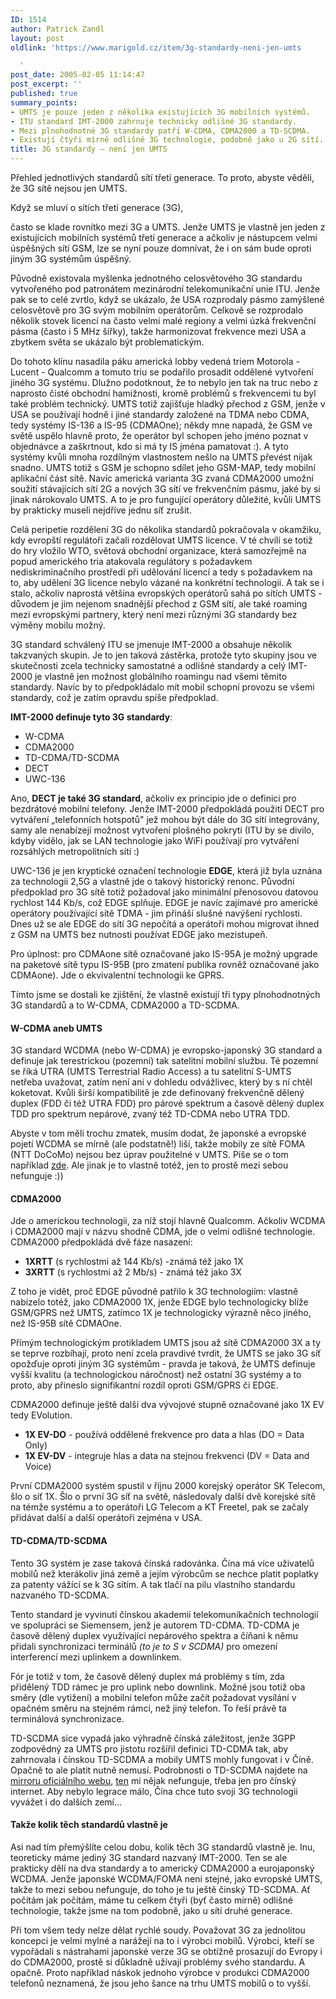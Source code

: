 ```yaml
---
ID: 1514
author: Patrick Zandl
layout: post
oldlink: 'https://www.marigold.cz/item/3g-standardy-neni-jen-umts

  '
post_date: 2005-02-05 11:14:47
post_excerpt: ''
published: true
summary_points:
- UMTS je pouze jeden z několika existujících 3G mobilních systémů.
- ITU standard IMT-2000 zahrnuje technicky odlišné 3G standardy.
- Mezi plnohodnotné 3G standardy patří W-CDMA, CDMA2000 a TD-SCDMA.
- Existují čtyři mírně odlišné 3G technologie, podobně jako u 2G sítí.
title: 3G standardy – není jen UMTS
---
```


<p>Přehled jednotlivých standardů sítí třetí generace. To proto, abyste věděli, že 3G sítě nejsou jen UMTS.
</p>

<!--more--><p>Když se mluví o sítích třetí generace (3G),
často se klade rovnítko mezi 3G a UMTS. Jenže UMTS je vlastně jen jeden
z existujících mobilních systémů třetí generace a ačkoliv je nástupcem
velmi úspěšných sítí GSM, lze se nyní pouze domnívat, že i on sám bude
oproti jiným 3G systémům úspěšný. </p>

<p>Původně existovala myšlenka jednotného celosvětového 3G standardu
vytvořeného pod patronátem mezinárodní telekomunikační unie ITU. Jenže
pak se to celé zvrtlo, když se ukázalo, že USA rozprodaly pásmo
zamýšlené celosvětově pro 3G svým mobilním operátorům. Celkově se
rozprodalo několik stovek licencí na často velmi malé regiony a velmi
úzká frekvenční pásma (často i 5 MHz šířky), takže harmonizovat
frekvence mezi USA a zbytkem světa se ukázalo být problematickým. </p>

<p>Do tohoto klínu nasadila páku americká lobby vedená triem Motorola -
Lucent - Qualcomm a tomuto triu se podařilo prosadit oddělené vytvoření
jiného 3G systému. Dlužno podotknout, že to nebylo jen tak na truc nebo
z naprosto čisté obchodní hamižnosti, kromě problémů s frekvencemi tu
byl také problém technický. UMTS totiž zajišťuje hladký přechod z GSM,
jenže v USA se používají hodně i jiné standardy založené na TDMA nebo
CDMA, tedy systémy IS-136 a IS-95 (CDMAOne); někdy mne napadá, že GSM
ve světě uspělo hlavně proto, že operátor byl schopen jeho jméno poznat
v objednávce a zaškrtnout, kdo si má ty IS jména pamatovat :). A tyto
systémy kvůli mnoha rozdílným vlastnostem nešlo na UMTS převést nijak
snadno. UMTS totiž s GSM je schopno sdílet jeho GSM-MAP, tedy mobilní
aplikační část sítě. Navíc americká varianta 3G zvaná CDMA2000 umožní
soužití stávajících sítí 2G a nových 3G sítí ve frekvenčním pásmu, jaké
by si jinak nárokovalo UMTS. A to je pro fungující operátory důležité,
kvůli UMTS by prakticky museli nejdříve jednu síť zrušit. </p>

<p>Celá peripetie rozdělení 3G do několika standardů pokračovala v
okamžiku, kdy evropští regulátoři začali rozdělovat UMTS licence. V té
chvíli se totiž do hry vložilo WTO, světová obchodní organizace, která
samozřejmě na popud amerického tria atakovala regulátory s požadavkem
nediskriminačního prostředí při udělování licencí a tedy s požadavkem
na to, aby udělení 3G licence nebylo vázané na konkrétní technologii. A
tak se i stalo, ačkoliv naprostá většina evropských operátorů sahá po
sítích UMTS - důvodem je jim nejenom snadnější přechod z GSM sítí, ale
také roaming mezi evropskými partnery, který není mezi různými 3G
standardy bez výměny mobilu možný.</p>

<p>3G standard schválený ITU se jmenuje IMT-2000 a obsahuje několik
takzvaných skupin. Je to jen taková zástěrka, protože tyto skupiny jsou
ve skutečnosti zcela technicky samostatné a odlišné standardy a celý
IMT-2000 je vlastně jen možnost globálního roamingu nad všemi těmito
standardy. Navíc by to předpokládalo mít mobil schopní provozu se všemi
standardy, což je zatím opravdu spíše předpoklad. </p>

<p><strong>IMT-2000 definuje tyto 3G standardy</strong>:</p>

<ul>
<li>W-CDMA</li>
<li>CDMA2000 </li>
<li>TD-CDMA/TD-SCDMA </li>
<li>DECT </li>
<li>UWC-136</li>
</ul>
<p>Ano, <strong>DECT je také 3G standard</strong>, ačkoliv ex principio
jde o definici pro bezdrátové mobilní telefony. Jenže IMT-2000
předpokládá použití DECT pro vytváření „telefonních hotspotů" jež mohou
být dále do 3G sítí integrovány, samy ale nenabízejí možnost vytvoření
plošného pokrytí (ITU by se divilo, kdyby vidělo, jak se LAN
technologie jako WiFi používají pro vytváření rozsáhlých metropolitních
sítí :) </p>

<p>UWC-136 je jen kryptické označení technologie <strong>EDGE</strong>,
která již byla uznána za technologii 2,5G a vlastně jde o takový
historický renonc. Původní předpoklad pro 3G sítě totiž požadoval jako
minimální přenosovou datovou rychlost 144 Kb/s, což EDGE splňuje. EDGE
je navíc zajímavé pro americké operátory používající sítě TDMA - jim
přináší slušné navýšení rychlosti. Dnes už se ale EDGE do sítí 3G
nepočítá a operátoři mohou migrovat ihned z GSM na UMTS bez nutnosti
používat EDGE jako mezistupeň. </p>

<p>Pro úplnost: pro CDMAone sítě označované jako IS-95A je možný
upgrade na paketové sítě typu IS-95B (pro zmatení publika rovněž
označované jako CDMAone). Jde o ekvivalentní technologii ke GPRS. </p>

<p>Tímto jsme se dostali ke zjištění, že vlastně existují tři typy plnohodnotných 3G standardů a to W-CDMA, CDMA2000 a TD-SCDMA. </p>

<h4>W-CDMA aneb UMTS</h4>
<p>3G standard WCDMA (nebo W-CDMA) je evropsko-japonský 3G standard a
definuje jak terestrickou (pozemní) tak satelitní mobilní službu. Té
pozemní se říká UTRA (UMTS Terrestrial Radio Access) a tu satelitní
S-UMTS netřeba uvažovat, zatím není ani v dohledu odvážlivec, který by
s ní chtěl koketovat. Kvůli širší kompatibilitě je zde definovaný
frekvenčně dělený duplex (FDD či též UTRA FDD) pro párové spektrum a
časově dělený duplex TDD pro spektrum nepárové, zvaný též TD-CDMA nebo
UTRA TDD. </p>

<p>Abyste v tom měli trochu zmatek, musím dodat, že japonské a evropské
pojetí WCDMA se mírně (ale podstatně!) liší, takže mobily ze sítě FOMA
(NTT DoCoMo) nejsou bez úprav použitelné v UMTS. Píše se o tom
například <a href="http://specials.ft.com/understanding3g/FT30GGRLENC.html"  target="_blank">zde</a>. Ale jinak je to vlastně totéž, jen to prostě mezi sebou nefunguje :))</p>

<h4>CDMA2000</h4>
<p>Jde o americkou technologii, za níž stojí hlavně Qualcomm. Ačkoliv
WCDMA i CDMA2000 mají v názvu shodně CDMA, jde o velmi odlišné
technologie. CDMA2000 předpokládá dvě fáze nasazení: </p>

<ul>
<li><strong>1XRTT</strong> (s rychlostmi až 144 Kb/s) -známá též jako 1X</li>
<li><strong>3XRTT</strong> (s rychlostmi až 2 Mb/s) - známá též jako 3X</li>
</ul>
<p>Z toho je vidět, proč EDGE původně patřilo k 3G technologiím:
vlastně nabízelo totéž, jako CDMA2000 1X, jenže EDGE bylo technologicky
blíže GSM/GPRS než UMTS, zatímco 1X je technologicky&nbsp;výrazně něco
jiného, než IS-95B sítě CDMAOne. </p>

<p>Přímým technologickým protikladem UMTS jsou až sítě CDMA2000 3X a ty
se teprve rozbíhají, proto není zcela pravdivé tvrdit, že UMTS se jako
3G síť opožďuje oproti jiným 3G systémům - pravda je taková, že UMTS
definuje vyšší kvalitu (a technologickou náročnost) než ostatní 3G
systémy a to proto, aby přineslo signifikantní rozdíl oproti GSM/GPRS
či EDGE. </p>

<p>CDMA2000 definuje ještě další dva vývojové stupně označované jako 1X EV tedy EVolution. </p>

<ul>
<li><strong>1X EV-DO</strong> - používá oddělené frekvence pro data a hlas (DO = Data Only)</li>
<li><strong>1X EV-DV</strong> - integruje hlas a data na stejnou frekvenci (DV = Data and Voice)</li>
</ul>
<p>První CDMA2000 systém spustil v říjnu 2000 korejský operátor SK
Telecom, šlo o síť 1X. Šlo o první 3G síť na světě, následovaly další
dvě korejské sítě na témže systému a to operátoři LG Telecom a KT
Freetel, pak se začaly přidávat další a další operátoři zejména v USA. </p>

<h4>TD-CDMA/TD-SCDMA </h4>
<p>Tento 3G systém je zase taková čínská radovánka. Čína má více
uživatelů mobilů než kterákoliv jiná země a jejím výrobcům se nechce
platit poplatky za patenty vážící se k 3G sítím. A tak tlačí na pilu
vlastního standardu nazvaného TD-SCDMA. </p>

<p>Tento standard je vyvinutí čínskou akademií telekomunikačních
technologií ve spolupráci se Siemensem, jenž je autorem TD-CDMA.
TD-CDMA je časově dělený duplex využívající nepárového spektra a číňani
k němu přidali synchronizaci terminálů <em>(to je to S v SCDMA) </em>pro omezení interferencí mezi uplinkem a downlinkem. </p>

<p>Fór je totiž v tom, že časově dělený duplex má problémy s tím, zda
přidělený TDD rámec je pro uplink nebo downlink. Možné jsou totiž oba
směry (dle vytižení) a mobilní telefon může začít požadovat vysílání v
opačném směru na stejném rámci, než jiný telefon. To řeší právě ta
terminálová synchronizace. </p>

<p>TD-SCDMA sice vypadá jako výhradně čínská záležitost, jenže 3GPP
zodpovědný za UMTS pro jistotu rozšířil definici TD-CDMA tak, aby
zahrnovala i čínskou TD-SCDMA a mobily UMTS mohly fungovat i v Číně.
Opačně to ale platit nutně nemusí. Podrobnosti o TD-SCDMA najdete na <a href="http://www.geocities.com/tdscdma3g/" target="_blank">mirroru oficiálního webu</a>, <a href="http://www.tdscdma-forum.org/" target="_blank">ten</a>
mi nějak nefunguje, třeba jen pro čínský internet. Aby nebylo legrace
málo, Čína chce tuto svoji 3G technologii vyvážet i do dalších zemí...</p>

<h4>Takže kolik těch standardů vlastně je</h4>
<p>Asi nad tím přemýšlíte celou dobu, kolik těch 3G standardů vlastně
je. Inu, teoreticky máme jediný 3G standard nazvaný IMT-2000. Ten se
ale prakticky dělí na dva standardy a to americký CDMA2000 a
eurojaponský WCDMA. Jenže japonské WCDMA/FOMA není stejné, jako
evropské UMTS, takže to mezi sebou nefunguje, do toho je tu ještě
činský TD-SCDMA. Ať počítám jak počítám, máme tu celkem čtyři (byť
často mírně) odlišné technologie, takže jsme na tom podobně, jako u
sítí druhé generace. </p>

<p>Při tom všem tedy nelze dělat rychlé soudy. Považovat 3G za
jednolitou koncepci je velmi mylné a narážejí na to i výrobci mobilů.
Výrobci, kteří se vypořádali s nástrahami japonské verze 3G se obtížně
prosazují do Evropy i do CDMA2000, prostě si důkladně užívají problémy
svého standardu. A opačně. Proto například náskok jednoho výrobce v
produkci CDMA2000 telefonů neznamená, že jsou jeho šance na trhu UMTS
mobilů o to vyšší. </p>